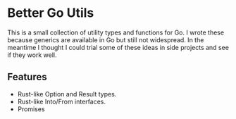 # Better Go Utils

This is a small collection of utility types and functions for Go. I wrote these
because generics are available in Go but still not widespread. In the meantime
I thought I could trial some of these ideas in side projects and see if they
work well.

## Features

* Rust-like Option and Result types.
* Rust-like Into/From interfaces.
* Promises
